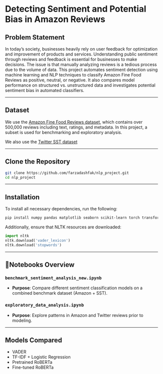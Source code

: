 #  Detecting Sentiment and Potential Bias in Amazon Reviews

## Problem Statement

In today’s society, businesses heavily rely on user feedback for optimization and improvement of products and services. Understanding public sentiment through reviews and feedback is essential for businesses to make decisions. The issue is that manually analyzing reviews is a tedious process due to the volume of data. This project automates sentiment detection using machine learning and NLP techniques to classify Amazon Fine Food Reviews as positive, neutral, or negative. It also compares model performance on structured vs. unstructured data and investigates potential sentiment bias in automated classifiers.

---

## Dataset

We use the [Amazon Fine Food Reviews dataset](http://kaggle.com/datasets/snap/amazon-fine-food-reviews), which contains over 500,000 reviews including text, ratings, and metadata. In this project, a subset is used for benchmarking and exploratory analysis.

We also use the [Twitter SST dataset](https://www.kaggle.com/datasets/kazanova/sentiment140) 

---

## Clone the Repository


```bash
git clone https://github.com/farzadashfak/nlp_project.git
cd nlp_project
```

---

## Installation

To install all necessary dependencies, run the following:

```bash
pip install numpy pandas matplotlib seaborn scikit-learn torch transformers datasets nltk tqdm evaluate scipy
```

Additionally, ensure that NLTK resources are downloaded:
```python
import nltk
nltk.download('vader_lexicon')
nltk.download('stopwords')
```

---

## 📁Notebooks Overview

### `benchmark_sentiment_analysis_new.ipynb`

- **Purpose**: Compare different sentiment classification models on a combined benchmark dataset (Amazon + SST).

### `exploratory_data_analysis.ipynb`

- **Purpose**: Explore patterns in Amazon and Twitter reviews prior to modeling.

---

## Models Compared

- VADER
- TF-IDF + Logistic Regression
- Pretrained RoBERTa
- Fine-tuned RoBERTa
